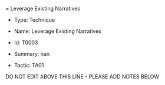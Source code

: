 = Leverage Existing Narratives

* Type: Technique

* Name: Leverage Existing Narratives

* Id: T0003

* Summary: nan

* Tactic: TA01

DO NOT EDIT ABOVE THIS LINE - PLEASE ADD NOTES BELOW
